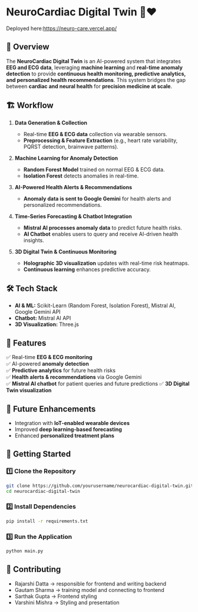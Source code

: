 # NeuroCardiac Digital Twin 🧠❤️

Deployed here:https://neuro-care.vercel.app/

## 🚀 Overview
The **NeuroCardiac Digital Twin** is an AI-powered system that integrates **EEG and ECG data**, leveraging **machine learning** and **real-time anomaly detection** to provide **continuous health monitoring, predictive analytics, and personalized health recommendations**. This system bridges the gap between **cardiac and neural health** for **precision medicine at scale**.

## 🏗️ Workflow
1. **Data Generation & Collection**
   - Real-time **EEG & ECG data** collection via wearable sensors.
   - **Preprocessing & Feature Extraction** (e.g., heart rate variability, PQRST detection, brainwave patterns).

2. **Machine Learning for Anomaly Detection**
   - **Random Forest Model** trained on normal EEG & ECG data.
   - **Isolation Forest** detects anomalies in real-time.

3. **AI-Powered Health Alerts & Recommendations**
   - **Anomaly data is sent to Google Gemini** for health alerts and personalized recommendations.

4. **Time-Series Forecasting & Chatbot Integration**
   - **Mistral AI processes anomaly data** to predict future health risks.
   - **AI Chatbot** enables users to query and receive AI-driven health insights.

5. **3D Digital Twin & Continuous Monitoring**
   - **Holographic 3D visualization** updates with real-time risk heatmaps.
   - **Continuous learning** enhances predictive accuracy.

## 🛠️ Tech Stack
- **AI & ML:** Scikit-Learn (Random Forest, Isolation Forest), Mistral AI, Google Gemini API
- **Chatbot:** Mistral AI API
- **3D Visualization:** Three.js

## 📌 Features
✅ Real-time **EEG & ECG monitoring**  
✅ AI-powered **anomaly detection**  
✅ **Predictive analytics** for future health risks  
✅ **Health alerts & recommendations** via Google Gemini  
✅ **Mistral AI chatbot** for patient queries and future predictions
✅ **3D Digital Twin visualization**  

## 🎯 Future Enhancements
- Integration with **IoT-enabled wearable devices**
- Improved **deep learning-based forecasting**
- Enhanced **personalized treatment plans**

## 🏁 Getting Started
### 1️⃣ Clone the Repository
```bash
git clone https://github.com/yourusername/neurocardiac-digital-twin.git
cd neurocardiac-digital-twin
```

### 2️⃣ Install Dependencies
```bash
pip install -r requirements.txt
```

### 3️⃣ Run the Application
```bash
python main.py
```

## 🤝 Contributing
- Rajarshi Datta -> responsible for frontend and writing backend
- Gautam Sharma -> training model and connecting to frontend
- Sarthak Gupta -> Frontend styling
- Varshini Mishra -> Styling and presentation




